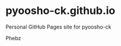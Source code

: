 # pyoosho-ck.github.io
Personal GitHub Pages site for pyoosho-ck















































Phebz
